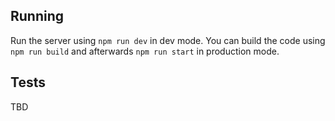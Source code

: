 ## Running

Run the server using `npm run dev` in dev mode. 
You can build the code using `npm run build` and afterwards `npm run start` in production mode.


## Tests

TBD 